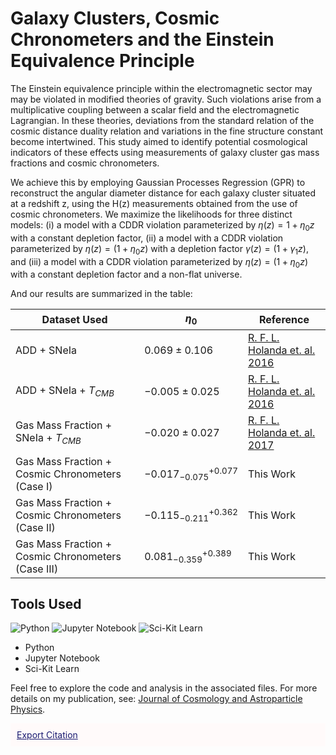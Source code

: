 # Galaxy Clusters, Cosmic Chronometers and the Einstein Equivalence Principle

The Einstein equivalence principle within the electromagnetic sector may may be violated in modified theories of gravity. Such violations arise from a multiplicative coupling between a scalar field and the electromagnetic Lagrangian. In these theories, deviations from the standard relation of the cosmic distance duality relation and variations in the fine structure constant become intertwined. This study aimed to identify potential cosmological indicators of these effects using measurements of galaxy cluster gas mass fractions and cosmic chronometers.

We achieve this by employing Gaussian Processes Regression (GPR) to reconstruct the angular diameter distance for each galaxy cluster situated at a redshift z, using the H(z) measurements obtained from the use of cosmic chronometers. We maximize the likelihoods for three distinct models: (i) a model with a CDDR violation parameterized by $\eta(z) = 1 + \eta_{0}z$ with a constant depletion factor, (ii) a model with a CDDR violation parameterized by $\eta (z) = (1 + \eta_{0}z)$ with a depletion factor $\gamma (z) = (1+\gamma_{1}z)$, and (iii) a model with a CDDR violation parameterized by $\eta (z) = (1+\eta_{0}z)$ with a constant depletion factor and a non-flat universe.

And our results are summarized in the table:

| Dataset Used                                       | $\eta_{0}$                    | Reference                                                 |
| -------------------------------------------------- | ----------------------------- | --------------------------------------------------------- |
| ADD + SNeIa                                        | $0.069 \pm 0.106$             | [R. F. L. Holanda et. al. 2016](https://arxiv.org/abs/1606.07923) |
| ADD + SNeIa + $T_{CMB}$                            | $−0.005 \pm 0.025$            | [R. F. L. Holanda et. al. 2016](https://arxiv.org/abs/1610.01512) |
| Gas Mass Fraction + SNeIa + $T_{CMB}$             | $−0.020 \pm 0.027$            | [R. F. L. Holanda et. al. 2017](https://arxiv.org/abs/1612.09365) |
| Gas Mass Fraction + Cosmic Chronometers (Case I)   | $−0.017^{ +0.077 }_{ −0.075 }$    | This Work                                                 |
| Gas Mass Fraction + Cosmic Chronometers (Case II)  | $−0.115^{ +0.362 }_{ −0.211 }$    | This Work                                                 |
| Gas Mass Fraction + Cosmic Chronometers (Case III) | $0.081^{ +0.389 }_{ −0.359 }$     | This Work                                                 |





## Tools Used

![Python](https://upload.wikimedia.org/wikipedia/commons/thumb/c/c3/Python-logo-notext.svg/50px-Python-logo-notext.svg.png)      ![Jupyter Notebook](https://upload.wikimedia.org/wikipedia/commons/thumb/3/38/Jupyter_logo.svg/50px-Jupyter_logo.svg.png)         ![Sci-Kit Learn](https://upload.wikimedia.org/wikipedia/commons/thumb/0/05/Scikit_learn_logo_small.svg/100px-Scikit_learn_logo_small.svg.png)


- Python
- Jupyter Notebook
- Sci-Kit Learn





Feel free to explore the code and analysis in the associated files.
For more details on my publication, see: [Journal of Cosmology and Astroparticle Physics](https://iopscience.iop.org/article/10.1088/1475-7516/2021/10/084/meta).
<div style="background-color: Snow; padding: 10px; margin-top: 10px;">
    <a href="https://htmlpreview.github.io/?https://github.com/aCosmicDebugger/Galaxy-Clusters-Cosmic-Chronometers-EEP/blob/main/bibtex.html" style="color: MidnightBlue;">Export Citation</a>
</div>

